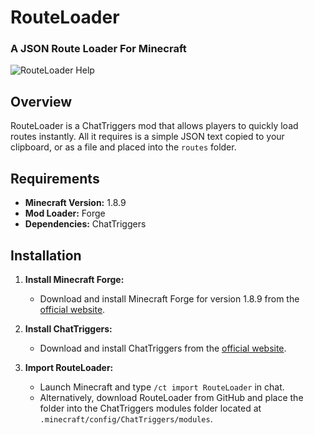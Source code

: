 # RouteLoader
### A JSON Route Loader For Minecraft
![RouteLoader Help](https://i.imgur.com/bqplXc4.png)

## Overview

RouteLoader is a ChatTriggers mod that allows players to quickly load routes instantly. All it requires is a simple JSON text copied to your clipboard, or as a file and placed into the `routes` folder.

## Requirements

- **Minecraft Version:** 1.8.9
- **Mod Loader:** Forge
- **Dependencies:** ChatTriggers

## Installation

1. **Install Minecraft Forge:**
   - Download and install Minecraft Forge for version 1.8.9 from the [official website](https://files.minecraftforge.net/).

2. **Install ChatTriggers:**
   - Download and install ChatTriggers from the [official website](https://www.chattriggers.com/).

3. **Import RouteLoader:**
   - Launch Minecraft and type `/ct import RouteLoader` in chat.
   - Alternatively, download RouteLoader from GitHub and place the folder into the ChatTriggers modules folder located at `.minecraft/config/ChatTriggers/modules`.
